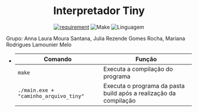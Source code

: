 <h1 align="center" font-size="200em"><b>Interpretador Tiny</b></h1>

<div align = "center" >

[![requirement](https://img.shields.io/badge/IDE-Visual%20Studio%20Code-informational)](https://code.visualstudio.com/docs/?dv=linux64_deb)
![Make](https://img.shields.io/badge/Compilacao-Make-orange)
![Linguagem](https://img.shields.io/badge/Linguagem-C_Sharp-blue)
</div>

Grupo: Anna Laura Moura Santana, Julia Rezende Gomes Rocha, Mariana Rodrigues Lamounier Melo

* | Comando                |  Função                                                                                           |                     
  | -----------------------| ------------------------------------------------------------------------------------------------- |
  |  `make`                | Executa a compilação do programa                                                                  |
  |  `./main.exe + "caminho_arquivo_tiny"`            | Executa o programa da pasta build após a realização da compilação                                 |
</div>
